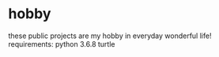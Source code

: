# hobby
these public projects are my hobby in everyday wonderful life!
requirements:
python 3.6.8
turtle
